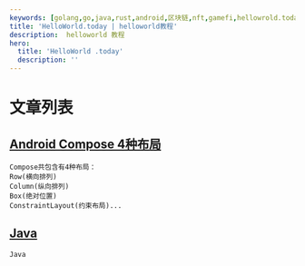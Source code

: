 ```yaml
---
keywords: [golang,go,java,rust,android,区块链,nft,gamefi,hellowrold.today,helloworld,面试,大厂] # 配置页面关键词，同时用于生成 <meta> 标签
title: 'HelloWorld.today | helloworld教程'
description:  helloworld 教程
hero:
  title: 'HelloWorld .today'
  description: ''
---
```

# 文章列表
## [Android Compose 4种布局](https://www.helloworld.today/android#%E5%B8%83%E5%B1%80%E4%BB%8B%E7%BB%8D)
```
Compose共包含有4种布局：
Row(横向排列)
Column(纵向排列)
Box(绝对位置)
ConstraintLayout(约束布局)...
```
## [Java](https://www.helloworld.today/java)
```
Java
```

